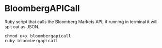 # BloombergAPICall
Ruby script that calls the Bloomberg Markets API, if running in terminal it will spit out as JSON. 

<pre>chmod u+x bloombergapicall
ruby bloombergapicall</pre>
